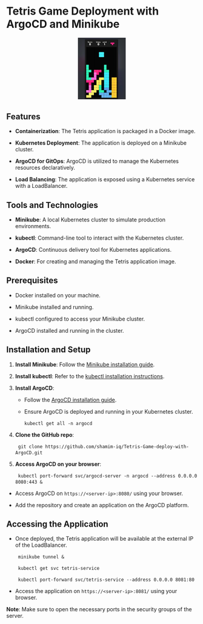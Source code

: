 Tetris Game Deployment with ArgoCD and Minikube
======================================================

<div align="center">
  <img src="./tetris-game.png" alt="Tetris" width="25%" height="25%">
</div>

Features
--------

*   **Containerization**: The Tetris application is packaged in a Docker image.
    
*   **Kubernetes Deployment**: The application is deployed on a Minikube cluster.
    
*   **ArgoCD for GitOps**: ArgoCD is utilized to manage the Kubernetes resources declaratively.
    
*   **Load Balancing**: The application is exposed using a Kubernetes service with a LoadBalancer.
    

Tools and Technologies
----------------------

*   **Minikube**: A local Kubernetes cluster to simulate production environments.
    
*   **kubectl**: Command-line tool to interact with the Kubernetes cluster.
    
*   **ArgoCD**: Continuous delivery tool for Kubernetes applications.
    
*   **Docker**: For creating and managing the Tetris application image.

Prerequisites
-------------

*   Docker installed on your machine.
    
*   Minikube installed and running.
    
*   kubectl configured to access your Minikube cluster.
    
*   ArgoCD installed and running in the cluster.
    

Installation and Setup
----------------------

1.  **Install Minikube**: Follow the [Minikube installation guide](https://minikube.sigs.k8s.io/docs/start/?arch=%2Fwindows%2Fx86-64%2Fstable%2F.exe+download).
    
2.  **Install kubectl**: Refer to the [kubectl installation instructions](https://kubernetes.io/docs/tasks/tools/install-kubectl-linux/).
    
3.  **Install ArgoCD**:
    
    *   Follow the [ArgoCD installation guide](https://www.fosstechnix.com/install-argocd-on-minikube-with-ubuntu-24-04/).
        
    *   Ensure ArgoCD is deployed and running in your Kubernetes cluster.
      
          ```    
          kubectl get all -n argocd
          ```
        
4.  **Clone the GitHub repo**:

       ```
        git clone https://github.com/shamim-iq/Tetris-Game-deploy-with-ArgoCD.git
       ```
    
5.  **Access ArgoCD on your browser**:

       ```
        kubectl port-forward svc/argocd-server -n argocd --address 0.0.0.0 8080:443 &
       ```

*   Access ArgoCD on `https://<server-ip>:8080/` using your browser.

*   Add the repository and create an application on the ArgoCD platform.

Accessing the Application
-------------------------

*   Once deployed, the Tetris application will be available at the external IP of the LoadBalancer.

       ```    
        minikube tunnel &
       ```

       ```    
        kubectl get svc tetris-service
       ```

       ```    
        kubectl port-forward svc/tetris-service --address 0.0.0.0 8081:80
       ```

*   Access the application on `https://<server-ip>:8081/` using your browser.

**Note**: Make sure to open the necessary ports in the security groups of the server.
    
    

